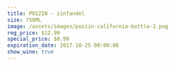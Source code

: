 ```yaml
---
title: POIZIN - zinfandel
size: 750ML
image: /assets/images/poizin-california-bottle-2.png
reg_price: $12.99
special_price: $8.99
expiration_date: 2017-10-25 00:00:00
show_wine: true
---
```



